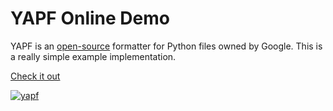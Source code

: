 # YAPF Online Demo

YAPF is an [open-source](https://github.com/google/yapf) formatter for Python files owned by Google. This is a really simple example implementation.

[Check it out](http://yapf.herokuapp.com/)

[![yapf](https://cloud.githubusercontent.com/assets/83319/7202147/8f2a32e8-e4dd-11e4-8246-ddb6c8f390f6.gif)](http://yapf.herokuapp.com/)
